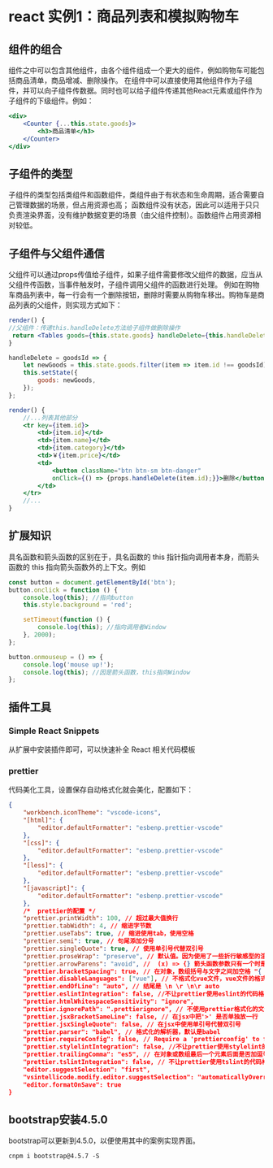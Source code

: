 # react 实例1：商品列表和模拟购物车

## 组件的组合

组件之中可以包含其他组件，由各个组件组成一个更大的组件，例如购物车可能包括商品清单，商品增减、删除操作。
在组件中可以直接使用其他组件作为子组件，并可以向子组件传数据。同时也可以给子组件传递其他React元素或组件作为子组件的下级组件。例如：

```jsx
<div>
	<Counter {...this.state.goods}>
  		<h3>商品清单</h3>
	</Counter>
</div>
```

## 子组件的类型

子组件的类型包括类组件和函数组件，类组件由于有状态和生命周期，适合需要自己管理数据的场景，但占用资源也高；
函数组件没有状态，因此可以适用于只只负责渲染界面，没有维护数据变更的场景（由父组件控制）。函数组件占用资源相对较低。

## 子组件与父组件通信

父组件可以通过props传值给子组件，如果子组件需要修改父组件的数据，应当从父组件传函数，当事件触发时，子组件调用父组件的函数进行处理。
例如在购物车商品列表中，每一行会有一个删除按钮，删除时需要从购物车移出。购物车是商品列表的父组件，则实现方式如下：

```jsx
render() {
//父组件：传递this.handleDelete方法给子组件做删除操作
 return <Tables goods={this.state.goods} handleDelete={this.handleDelete}></Tables>
}

handleDelete = goodsId => {
	let newGoods = this.state.goods.filter(item => item.id !== goodsId);
	this.setState({
		goods: newGoods,
	});
};
```

```jsx
render() {
	//...列表其他部分
	<tr key={item.id}>
		<td>{item.id}</td>
		<td>{item.name}</td>
		<td>{item.category}</td>
		<td>￥{item.price}</td>
		<td>
			<button className="btn btn-sm btn-danger"
			onClick={() => {props.handleDelete(item.id);}}>删除</button>
		</td>
	</tr>
	//...
}
```

## 扩展知识

具名函数和箭头函数的区别在于，具名函数的 this 指针指向调用者本身，而箭头函数的 this 指向箭头函数外的上下文。例如

```js
const button = document.getElementById('btn');
button.onclick = function () {
	console.log(this); //指向button
	this.style.background = 'red';

	setTimeout(function () {
		console.log(this); //指向调用者Window
	}, 2000);
};

button.onmouseup = () => {
	console.log('mouse up!');
	console.log(this); //因是箭头函数，this指向Window
};
```

## 插件工具

### Simple React Snippets

从扩展中安装插件即可，可以快速补全 React 相关代码模板

### prettier

代码美化工具，设置保存自动格式化就会美化，配置如下：

```json
{
	"workbench.iconTheme": "vscode-icons",
	"[html]": {
		"editor.defaultFormatter": "esbenp.prettier-vscode"
	},
	"[css]": {
		"editor.defaultFormatter": "esbenp.prettier-vscode"
	},
	"[less]": {
		"editor.defaultFormatter": "esbenp.prettier-vscode"
	},
	"[javascript]": {
		"editor.defaultFormatter": "esbenp.prettier-vscode"
	},
	/*  prettier的配置 */
	"prettier.printWidth": 100, // 超过最大值换行
	"prettier.tabWidth": 4, // 缩进字节数
	"prettier.useTabs": true, // 缩进使用tab，使用空格
	"prettier.semi": true, // 句尾添加分号
	"prettier.singleQuote": true, // 使用单引号代替双引号
	"prettier.proseWrap": "preserve", // 默认值。因为使用了一些折行敏感型的渲染器（如GitHub comment）而按照markdown文本样式进行折行
	"prettier.arrowParens": "avoid", //  (x) => {} 箭头函数参数只有一个时是否要有小括号。avoid：省略括号
	"prettier.bracketSpacing": true, // 在对象，数组括号与文字之间加空格 "{ foo: bar }"
	"prettier.disableLanguages": ["vue"], // 不格式化vue文件，vue文件的格式化单独设置
	"prettier.endOfLine": "auto", // 结尾是 \n \r \n\r auto
	"prettier.eslintIntegration": false, //不让prettier使用eslint的代码格式进行校验
	"prettier.htmlWhitespaceSensitivity": "ignore",
	"prettier.ignorePath": ".prettierignore", // 不使用prettier格式化的文件填写在项目的.prettierignore文件中
	"prettier.jsxBracketSameLine": false, // 在jsx中把'>' 是否单独放一行
	"prettier.jsxSingleQuote": false, // 在jsx中使用单引号代替双引号
	"prettier.parser": "babel", // 格式化的解析器，默认是babel
	"prettier.requireConfig": false, // Require a 'prettierconfig' to format prettier
	"prettier.stylelintIntegration": false, //不让prettier使用stylelint的代码格式进行校验
	"prettier.trailingComma": "es5", // 在对象或数组最后一个元素后面是否加逗号（在ES5中加尾逗号）
	"prettier.tslintIntegration": false, // 不让prettier使用tslint的代码格式进行校验
	"editor.suggestSelection": "first",
	"vsintellicode.modify.editor.suggestSelection": "automaticallyOverrodeDefaultValue",
	"editor.formatOnSave": true
}
```

## bootstrap安装4.5.0

bootstrap可以更新到4.5.0，以便使用其中的案例实现界面。

```shell
cnpm i bootstrap@4.5.7 -S
```
